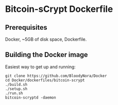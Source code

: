 # Bitcoin-sCrypt Dockerfile

## Prerequisites

Docker, ~5GB of disk space, Dockerfile.


## Building the Docker image

Easiest way to get up and running:

```
git clone https://github.com/BloodyNora/Docker
cd Docker/dockerfiles/bitcoin-scrypt
./build.sh
./setup.sh
./run.sh
bitcoin-scryptd -daemon
```
